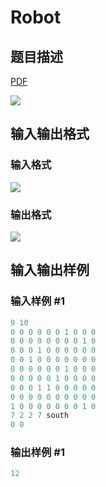 # Robot

## 题目描述

[problemUrl]: https://uva.onlinejudge.org/index.php?option=com_onlinejudge&Itemid=8&category=5&page=show_problem&problem=250

[PDF](https://uva.onlinejudge.org/external/3/p314.pdf)

![](https://cdn.luogu.com.cn/upload/vjudge_pic/UVA314/c508dad82840e9e46dcb9352d1b81772a363258b.png)

## 输入输出格式

### 输入格式

![](https://cdn.luogu.com.cn/upload/vjudge_pic/UVA314/8952eddecfaae3b906cd2111a6c96823111c49a2.png)

### 输出格式

![](https://cdn.luogu.com.cn/upload/vjudge_pic/UVA314/cca94685d87a4685a262bbf96c447110d56d1f1a.png)

## 输入输出样例

### 输入样例 #1

```cpp
9 10
0 0 0 0 0 0 1 0 0 0
0 0 0 0 0 0 0 0 1 0
0 0 0 1 0 0 0 0 0 0
0 0 1 0 0 0 0 0 0 0
0 0 0 0 0 0 1 0 0 0
0 0 0 0 0 1 0 0 0 0
0 0 0 1 1 0 0 0 0 0
0 0 0 0 0 0 0 0 0 0
1 0 0 0 0 0 0 0 1 0
7 2 2 7 south
0 0
```


### 输出样例 #1

```cpp
12
```


